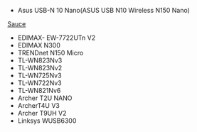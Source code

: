 * Asus USB-N 10 Nano(ASUS USB N10 Wireless N150 Nano)

[Sauce](https://github.com/chris1111/Wireless-USB-Adapter-Clover)
* EDIMAX- EW-7722UTn V2
* EDIMAX N300
* TRENDnet N150 Micro
* TL-WN823Nv3
* TL-WN823Nv2
* TL-WN725Nv3
* TL-WN722Nv3
* TL-WN821Nv6
* Archer T2U NANO
* ArcherT4U V3
* Archer T9UH V2
* Linksys WUSB6300
